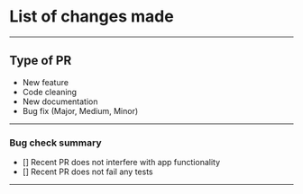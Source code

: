 # List of changes made




------------------------------------------------------------

## Type of PR
<!--- Delete any categories that don't apply --->

* New feature
* Code cleaning
* New documentation
* Bug fix (Major, Medium, Minor)

-------------------------------------------------------------

### Bug check summary

- [] Recent PR does not interfere with app functionality
- [] Recent PR does not fail any tests

------------------------------------------------------------

<!---
Example: 
Fix|Update for onDeck/PR-Number/name_of_fix
--->